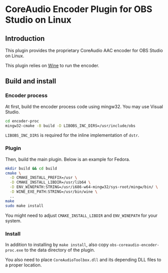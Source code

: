 # CoreAudio Encoder Plugin for OBS Studio on Linux

## Introduction

This plugin provides the proprietary CoreAudio AAC encoder for OBS Studio on Linux.

This plugin relies on [Wine](https://www.winehq.org/) to run the encoder.

## Build and install

### Encoder process

At first, build the encoder process code using mingw32. You may use Visual Studio.
```sh
cd encoder-proc
mingw32-cmake -B build -D LIBOBS_INC_DIRS=/usr/include/obs
```
`LIBOBS_INC_DIRS` is required for the inline implementation of `dstr`.

### Plugin

Then, build the main plugin. Below is an example for Fedora.
```sh
mkdir build && cd build
cmake \
  -D CMAKE_INSTALL_PREFIX=/usr \
  -D CMAKE_INSTALL_LIBDIR=/usr/lib64 \
  -D ENV_WINEPATH:STRING=/usr/i686-w64-mingw32/sys-root/mingw/bin/ \
  -D WINE_EXE_PATH:STRING=/usr/bin/wine \
  ..
make
sudo make install
```
You might need to adjust `CMAKE_INSTALL_LIBDIR` and `ENV_WINEPATH` for your system.

### Install
In addition to installing by `make install`,
also copy `obs-coreaudio-encoder-proc.exe` to the data directory of the plugin.

You also need to place `CoreAudioToolbox.dll` and its depending DLL files to a proper location.
